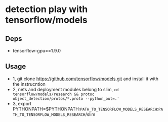 # detection play with tensorflow/models
## Deps
* tensorflow-gpu==1.9.0
## Usage
* 1, git clone https://github.com/tensorflow/models.git and install it with the instrucntion
* 2, nets and deployment modules belong to slim, ``` cd tensorflow/models/research && protoc object_detection/protos/*.proto --python_out=.' ```
* 3, export PYTHONPATH=$PYTHONPATH:`PATH_TO_TENSORFLOW_MODELS_RESEARCH`:`PATH_TO_TENSORFLOW_MODELS_RESEARCH`/slim
